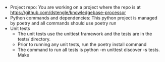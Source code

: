 - Project repo: You are working on a project where the repo is at https://github.com/dstengle/knowledgebase-processor
- Python commands and dependencies: This python project is managed by poetry and all commands should use poetry run
- Unit tests
    - The unit tests use the unittest framework and the tests are in the tests/ directory.
    - Prior to running any unit tests, run the poetry install command
    - The command to run all tests is python -m unittest discover -s tests. Make 
